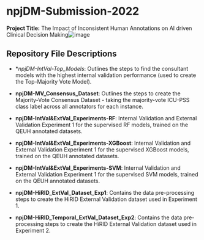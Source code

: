 # npjDM-Submission-2022

**Project Title:** The Impact of Inconsistent Human Annotations on AI driven Clinical Decision Making![image](https://user-images.githubusercontent.com/78165041/204299604-21326612-c5a1-41c3-ac02-4b69d3508ebe.png)


## Repository File Descriptions

- **npjDM-IntVal-Top_Models*: Outlines the steps to find the consultant models with the highest internal validation performance (used to create the Top-Majority Vote Model).
- **npjDM-MV_Consensus_Dataset**: Outlines the steps to create the Majority-Vote Consensus Dataset - taking the majority-vote ICU-PSS class label across all annotators for each instance.
- **npjDM-IntVal&ExtVal_Experiments-RF**: Internal Validation and External Validation Experiment 1 for the supervised RF models, trained on the QEUH annotated datasets.
- **npjDM-IntVal&ExtVal_Experiments-XGBoost**: Internal Validation and External Validation Experiment 1 for the supervised XGBoost models, trained on the QEUH annotated datasets.
- **npjDM-IntVal&ExtVal_Experiments-SVM**: Internal Validation and External Validation Experiment 1 for the supervised SVM models, trained on the QEUH annotated datasets.

- **npjDM-HiRID_ExtVal_Dataset_Exp1**: Contains the data pre-processing steps to create the HiRID External Validation dataset used in Experiment 1.
- **npjDM-HiRID_Temporal_ExtVal_Dataset_Exp2**: Contains the data pre-processing steps to create the HiRID External Validation dataset used in Experiment 2.
